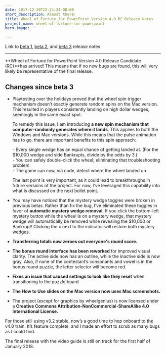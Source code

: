 ```yaml
---
date: 2017-12-30T22:24:24-08:00
short_description: Almost there!
title: Wheel of Fortune for PowerPoint Version 4.0 RC Release Notes
project_name: wheel-of-fortune-for-powerpoint
hero_image: ''

---
```

Link to [beta 1](/blog/wheel-of-fortune-for-powerpoint-version-4.0-beta-1/), [beta 2](/blog/wheel-of-fortune-for-powerpoint-version-4.0-beta-2/), and [beta 3](/blog/wheel-of-fortune-for-powerpoint-version-4.0-beta-3/) release notes

***

**Wheel of Fortune for PowerPoint Version 4.0 Release Candidate (RC)**has arrived! This means that if no new bugs are found, this will very likely be representative of the final release.

## Changes since beta 3

* Playtesting over the holidays proved that the wheel spin trigger mechanism doesn’t exactly generate random spins on the Mac version. This resulted in players consistently landing on high dollar wedges, seemingly in the same exact spot.  
    
  To remedy this issue, I am introducing **a new spin mechanism that computer-randomly generates where it lands**. This applies to both the Windows and Mac versions. While this means that the pulse animation has to go, there are important benefits to this spin approach:  
    
  \- Every single wedge has an equal chance of getting landed at. (For the $10,000 wedge and side Bankrupts, divide by the odds by 3.)  
  \- You can safely double-click the wheel, eliminating that troubleshooting problem.  
  \- The game can now, via code, detect where the wheel landed on.  
    
  The last point is very important, as it could lead to breakthroughs in future versions of the project. For now, I’ve leveraged this capability into what is discussed on the next bullet point.
* You may have noticed that the mystery wedge toggles were broken in previous betas. Rather than fix the bug, I’ve eliminated these toggles in favor of **automatic mystery wedge removal**. If you click the bottom-left mystery button while the wheel is on a mystery wedge, that mystery wedge will automatically be removed while revealing the $10,000 or Bankrupt! Clicking the x next to the indicator will restore both mystery wedges.
* **Transferring totals now zeroes out everyone's round score.**
* **The bonus round interface has been reworked** for improved visual clarity. The active side now has an outline, while the inactive side is now gray. Also, if none of the contestant’s consonants and vowel is in the bonus round puzzle, the letter selector will become red.
* **Fixes an issue that caused settings to look like they reset** when transitioning to the puzzle board
* **The How to Use slides on the Mac version now uses Mac screenshots.**
* The project (except for graphics by wheelgenius) is now licensed under a **Creative Commons Attribution-NonCommercial-ShareAlike 4.0 International License.**

For those still using v3.2 stable, now’s a good time to hop onboard to the v4.0 train. It’s feature complete, and I made an effort to scrub as many bugs as I could find.

The final release with the video guide is still on track for the first half of January 2018.